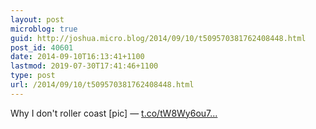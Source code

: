 ```yaml
---
layout: post
microblog: true
guid: http://joshua.micro.blog/2014/09/10/t509570381762408448.html
post_id: 40601
date: 2014-09-10T16:13:41+1100
lastmod: 2019-07-30T17:41:46+1100
type: post
url: /2014/09/10/t509570381762408448.html
---
```

Why I don't roller coast [pic] — [t.co/tW8Wy6ou7...](https://t.co/tW8Wy6ou7G)
